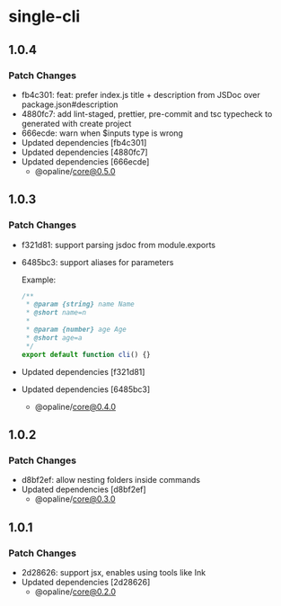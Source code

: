 # single-cli

## 1.0.4

### Patch Changes

- fb4c301: feat: prefer index.js title + description from JSDoc over package.json#description
- 4880fc7: add lint-staged, prettier, pre-commit and tsc typecheck to generated with create project
- 666ecde: warn when \$inputs type is wrong
- Updated dependencies [fb4c301]
- Updated dependencies [4880fc7]
- Updated dependencies [666ecde]
  - @opaline/core@0.5.0

## 1.0.3

### Patch Changes

- f321d81: support parsing jsdoc from module.exports
- 6485bc3: support aliases for parameters

  Example:

  ```js
  /**
   * @param {string} name Name
   * @short name=n
   *
   * @param {number} age Age
   * @short age=a
   */
  export default function cli() {}
  ```

- Updated dependencies [f321d81]
- Updated dependencies [6485bc3]
  - @opaline/core@0.4.0

## 1.0.2

### Patch Changes

- d8bf2ef: allow nesting folders inside commands
- Updated dependencies [d8bf2ef]
  - @opaline/core@0.3.0

## 1.0.1

### Patch Changes

- 2d28626: support jsx, enables using tools like Ink
- Updated dependencies [2d28626]
  - @opaline/core@0.2.0
